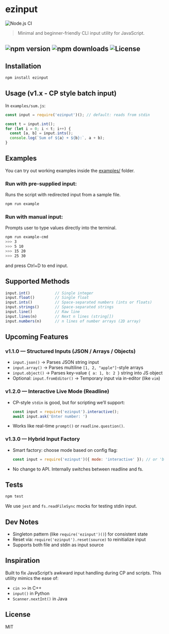 # ezinput
![Node.js CI](https://github.com/shyok21/ezinput/actions/workflows/node.js.yml/badge.svg)

> Minimal and beginner-friendly CLI input utility for JavaScript.

![npm version](https://img.shields.io/npm/v/ezinput)
![npm downloads](https://img.shields.io/npm/dt/ezinput)
![License](https://img.shields.io/npm/l/ezinput)
---

## Installation

```bash
npm install ezinput
```

## Usage (v1.x - CP style batch input)
In `examples/sum.js`:

```js
const input = require('ezinput')(); // default: reads from stdin

const t = input.int();
for (let i = 0; i < t; i++) {
  const [a, b] = input.ints();
  console.log(`Sum of ${a} + ${b}:`, a + b);
}
```

## Examples
You can try out working examples inside the [examples/](./examples) folder.

### Run with pre-supplied input:
Runs the script with redirected input from a sample file.

```bash
npm run example
```

### Run with manual input:
Prompts user to type values directly into the terminal.
```bash
npm run example-cmd
>>> 3
>>> 5 10
>>> 15 20
>>> 25 30
```
and press Ctrl+D to end input.


## Supported Methods

```js
input.int()           // Single integer
input.float()         // Single float
input.ints()          // Space-separated numbers (ints or floats)
input.strings()       // Space-separated strings
input.line()          // Raw line
input.lines(n)        // Next n lines (string[])
input.numbers(n)      // n lines of number arrays (2D array)
```



## Upcoming Features

### v1.1.0 — Structured Inputs (JSON / Arrays / Objects)

- `input.json()` → Parses JSON string input  
- `input.array()` → Parses multiline `[1, 2, "apple"]`-style arrays  
- `input.object()` → Parses key-value `{ a: 1, b: 2 }` string into JS object  
- Optional: `input.fromEditor()` → Temporary input via in-editor (like `vim`)

### v1.2.0 — Interactive Live Mode (Readline)

- CP-style `stdin` is good, but for scripting we’ll support:
  ```js
  const input = require('ezinput').interactive();
  await input.ask('Enter number: ')
  ```

- Works like real-time `prompt()` or `readline.question()`.

### v1.3.0 — Hybrid Input Factory

- Smart factory: choose mode based on config flag:
  ```js
  const input = require('ezinput')({ mode: 'interactive' }); // or 'batch'
  ```
- No change to API. Internally switches between readline and fs.

## Tests

```bash
npm test
```

We use `jest` and `fs.readFileSync` mocks for testing stdin input.

## Dev Notes
- Singleton pattern (like `require('ezinput')()`) for consistent state  
- Reset via: `require('ezinput').reset(source)` to reinitialize input  
- Supports both file and stdin as input source

## Inspiration
Built to fix JavaScript’s awkward input handling during CP and scripts. This utility mimics the ease of:
- `cin >>` in C++
- `input()` in Python
- `Scanner.nextInt()` in Java

## License
MIT

